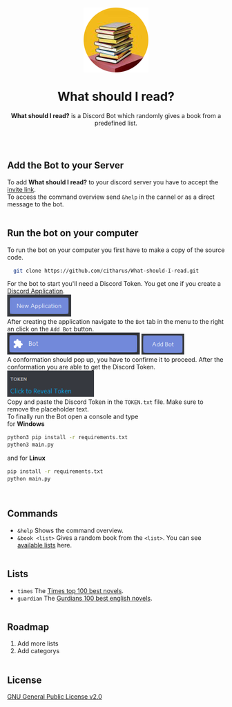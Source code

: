 <p align="center"><img align="center" src="https://github.com/citharus/What-should-I-read/blob/master/assets/logo.png"/></p>
<h1 align="center">What should I read?</h1>

<p align="center"><b>What should I read?</b> is a Discord Bot which randomly gives a book from a predefined list.</p>
<br/><br/>

## Add the Bot to your Server
To add **What should I read?** to your discord server you have to accept the [invite link](https://discord.com/api/oauth2/authorize?client_id=753649712149692580&permissions=18432&scope=bot).  
To access the command overview send `&help` in the cannel or as a direct message to the bot.
<br/><br/>

## Run the bot on your computer
To run the bot on your computer you first have to make a copy of the source code.
```bash 
  git clone https://github.com/citharus/What-should-I-read.git
```
For the bot to start you'll need a Discord Token. You get one if you create a [Discord Application](https://discord.com/developers/applications/).  
<img src="https://github.com/citharus/What-should-I-read/blob/master/assets/create_application.png"/>  
After creating the application navigate to the `Bot` tab in the menu to the right an click on the `Add Bot` button.   
<img src="https://github.com/citharus/What-should-I-read/blob/master/assets/menu.png"/>
<img src="https://github.com/citharus/What-should-I-read/blob/master/assets/bot.png"/>  
A conformation should pop up, you have to confirme it to proceed. After the conformation you are able to get the Discord Token.  
<img src="https://github.com/citharus/What-should-I-read/blob/master/assets/token.png"/>  
Copy and paste the Discord Token in the `TOKEN.txt` file. Make sure to remove the placeholder text.  
To finally run the Bot open a console and type  
for **Windows**
```bash
python3 pip install -r requirements.txt
python3 main.py
```
and for **Linux**
```bash
pip install -r requirements.txt
python main.py
```
<br/>

## Commands
* `&help` Shows the command overview.  
* `&book <list>` Gives a random book from the `<list>`. You can see [available lists](https://github.com/citharus/What-should-I-read/blob/master/README.md/#Lists) here.
<br/><br/>

## Lists
* `times` The [Times top 100 best novels](https://en.wikipedia.org/wiki/Time%27s_List_of_the_100_Best_Novels).
* `guardian` The [Gurdians 100 best english novels](https://www.theguardian.com/books/2015/aug/17/the-100-best-novels-written-in-english-the-full-list).
<br/><br/>

## Roadmap
1. Add more lists
2. Add categorys
<br/><br/>

## License
[GNU General Public License v2.0](https://github.com/citharus/What-should-I-read/blob/master/LICENSE)
